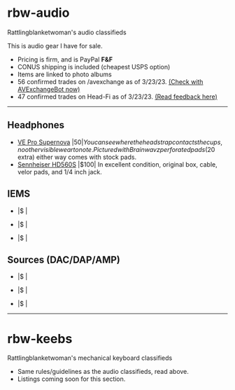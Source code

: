 # rbw-audio
Rattlingblanketwoman's audio classifieds

This is audio gear I have for sale.
* Pricing is firm, and is PayPal **F&F**
* CONUS shipping is included (cheapest USPS option)
* Items are linked to photo albums
* 56 confirmed trades on /avexchange as of 3/23/23. <a href="https://www.reddit.com/message/compose/?to=AVexchangeBot&subject=Feedback%20Check&message=Enter%20username%20below%20that%20you%20want%20to%20check:%0A%0Au/rattlingblanketwoman">(Check with AVExchangeBot now)</a>
* 47 confirmed trades on Head-Fi as of 3/23/23. <a href="https://www.head-fi.org/members/rattlingblanketwoman.535939/#classifieds-feedback">(Read feedback here)</a>

___

## Headphones

* <a href="https://photos.app.goo.gl/tbgVABTy5Py1hca5A">VE Pro Supernova</a> |$50| You can see where the headstrap contacts the cups, no other visible wear to note. Pictured with Brainwavz perforated pads ($20 extra) either way comes with stock pads.
* <a href="https://photos.app.goo.gl/tbgVABTy5Py1hca5A">Sennheiser HD560S</a> |$100| In excellent condition, original box, cable, velor pads, and 1/4 inch jack.

## IEMS

* <a href=""></a> |$ |

* <a href=""></a> |$ |

* <a href=""></a> |$ |

## Sources (DAC/DAP/AMP)

* <a href=""></a> |$ |

* <a href=""></a> |$ |

* <a href=""></a> |$ |
___

# rbw-keebs
Rattlingblanketwoman's mechanical keyboard classifieds

* Same rules/guidelines as the audio classifieds, read above.
* Listings coming soon for this section.
